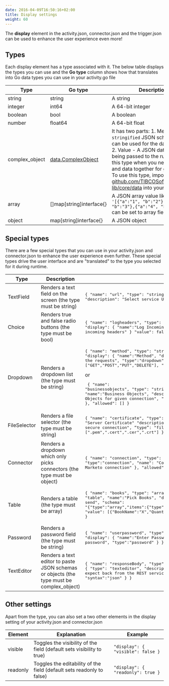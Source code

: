 ```yaml
---
date: 2016-04-09T16:50:16+02:00
title: Display settings
weight: 60
---
```


The **display** element in the activity.json, connector.json and the trigger.json can be used to enhance the user experience even more!

## Types
Each display element has a type associated with it. The below table displays the types you can use and the **Go type** column shows how that translates into Go data types you can use in your activity.go file

| Type           | Go type                  | Description 
| -------------- | ------------------------ | ----------- 
| string         | string                   | A string        
| integer        | int64                    | A 64-bit integer
| boolean        | bool                     | A boolean
| number         | float64                  | A 64-bit float
| complex_object | [data.ComplexObject](https://godoc.org/github.com/TIBCOSoftware/flogo-lib/core/data#ComplexObject) | It has two parts: 1. Metadata - A `stringified` JSON schema that can be used for the data validation 2. Value - A JSON data that is being passed to the runtime Use this type when you need schema and data together for given field. To use this type, import package [github.com/TIBCOSoftware/flogo-lib/core/data](http://github.com/TIBCOSoftware/flogo-lib/core/data) into your code.
| array          | []map[string]interface{} | A JSON array value like `'[{"a":"1", "b":"2"},{"a":"2", "b":"3"},{"a":"4", "b":"5"}]'` can be set to array field.
| object         | map[string]interface{}   | A JSON object

## Special types
There are a few special types that you can use in your activity.json and connector.json to enhance the user experience even further. These special types drive the user interface and are "translated" to the type you selected for it during runtime.

| Type         | Description                                                                              | Example 
| ------------ | ---------------------------------------------------------------------------------------- | --------
| TextField    | Renders a text field on the screen (the type must be string)                             | <pre>{ &quot;name&quot;: &quot;url&quot;, &quot;type&quot;: &quot;string&quot;, &quot;display&quot;: {&quot;name&quot;: &quot;URL&quot;, &quot;description&quot;: &quot;Select service URL&quot; }, &quot;required&quot;: true}</pre>
| Choice       | Renders true and false radio buttons (the type must be bool)                             | <pre>{ &quot;name&quot;: &quot;logheaders&quot;, &quot;type&quot;: &quot;boolean&quot;, &quot;required&quot;: true, &quot;display&quot;: { &quot;name&quot;:&quot;Log Incoming headers &quot;, &quot;description&quot;: &quot;Log incoming headers&quot; } &quot;value&quot;: false }</pre>
| Dropdown     | Renders a dropdown list (the type must be string)                                        | <pre>{ &quot;name&quot;: &quot;method&quot;, &quot;type&quot;: &quot;string&quot;, &quot;required&quot;: true, &quot;display&quot;: { &quot;name&quot;:&quot;Method&quot;, &quot;description&quot;: &quot;The REST method used for the requests&quot;, &quot;type&quot;:&quot;dropdown&quot;, “selection”:”single” }, &quot;allowed&quot;: [&quot;GET&quot;,&quot;POST&quot;,&quot;PUT&quot;,&quot;DELETE&quot;], &quot;value&quot;: &quot;GET&quot; }</pre> or <pre> { &quot;name&quot;: &quot;businessobjects&quot;, &quot;type&quot;: &quot;string&quot;, &quot;required&quot;: true, &quot;display&quot;: { &quot;name&quot;:&quot;Business Objects&quot;, &quot;description&quot;: &quot;The Salesforce Business Objects for given connection&quot;, &quot;type&quot;:&quot;dropdown&quot;, &quot;selection&quot;:&quot;single&quot; }, &quot;allowed&quot;: [] }</pre>
| FileSelector | Renders a file selector (the type must be string)                                        | <pre>{ &quot;name&quot;: &quot;certificate&quot;, &quot;type&quot;: &quot;string&quot;, &quot;display&quot;: { &quot;name&quot;: &quot;Server Certificate&quot; &quot;description&quot;: &quot;Self-signed PEM certificate for secure connection&quot;, “type”: &quot;fileselector&quot;, &quot;fileExtensions&quot;: [&quot;.pem&quot;,&quot;.cert&quot;,&quot;.cer&quot;,&quot;.crt&quot;] } &quot;required&quot;: true }</pre>
| Connector    | Renders a dropdown which only picks connectors (the type must be object)                 | <pre>{ &quot;name&quot;: &quot;connection&quot;, &quot;type&quot;: &quot;object&quot;, &quot;display&quot;: { &quot;type&quot;:&quot;connection&quot;, &quot;name&quot;: &quot;Connection Name&quot;, &quot;description&quot;: &quot;Select a Marketo connection&quot; }, &quot;allowed&quot;:[] &quot;required&quot;: true }</pre>
| Table        | Renders a table (the type must be array)                                                 | <pre>{ &quot;name&quot;: &quot;books&quot;, &quot;type&quot;: &quot;array&quot;, &quot;display&quot;: { &quot;type&quot;: &quot;table&quot;, &quot;name&quot;:&quot;Pick Books&quot;, &quot;description&quot;: &quot;The headers you want to send&quot;, &quot;schema&quot;: &quot;{\"type\":\"array\",\"items\":{\"type\":\"object\",\"properties\":{\"BookName\":{\"type\":{\"enum\":[\"X\",\"Y\",\"Z\"]}},\"Quantity\":{\"type\":\"number\"}}}&quot;}, &quot;value&quot;: [{\"BookName\":\"X\",\"Quantity\":0},{\"BookName\":\"Z\",\"Quantity\":0}] }</pre>
| Password     | Renders a password field (the type must be string)                                       | <pre>{ &quot;name&quot;: &quot;userpassword&quot;, &quot;type&quot;: &quot;string&quot;, &quot;required&quot;: true, &quot;display&quot;: { &quot;name&quot;:&quot;Enter Password&quot;, &quot;description&quot;: &quot;Enter Salesforce password&quot;, &quot;type&quot;:&quot;password&quot; } }</pre>
| TextEditor   | Renders a text editor to paste JSON schemas or objects (the type must be complex_object) | <pre>{ &quot;name&quot;: &quot;responseBody&quot;, &quot;type&quot;: &quot;complex_object&quot;, &quot;display&quot;: { &quot;type&quot;: &quot;texteditor&quot;, &quot;description&quot;: &quot;An example JSON data that you expect back from the REST service&quot;, &quot;name&quot;:&quot;Response Schema&quot;, &quot;syntax&quot;:&quot;json&quot; } }</pre>

## Other settings
Apart from the type, you can also set a two other elements in the display setting of your activity.json and connector.json

| Element  | Explanation                                                           | Example 
| -------- | --------------------------------------------------------------------- | ----------- 
| visible  | Toggles the visibility of the field (default sets visibility to true) | `"display": { "visible": false }`
| readonly | Toggles the editability of the field (default sets readonly to false) | `"display": { "readonly": true }`